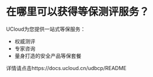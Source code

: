 

# 在哪里可以获得等保测评服务？

UCloud为您提供一站式等保服务：

  - 权威测评
  - 专家咨询
  - 量身打造的安全产品等保套餐

详情请点击https://docs.ucloud.cn/udbcp/README
